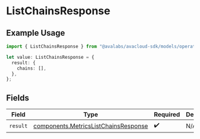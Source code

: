 # ListChainsResponse

## Example Usage

```typescript
import { ListChainsResponse } from "@avalabs/avacloud-sdk/models/operations";

let value: ListChainsResponse = {
  result: {
    chains: [],
  },
};
```

## Fields

| Field                                                                                        | Type                                                                                         | Required                                                                                     | Description                                                                                  |
| -------------------------------------------------------------------------------------------- | -------------------------------------------------------------------------------------------- | -------------------------------------------------------------------------------------------- | -------------------------------------------------------------------------------------------- |
| `result`                                                                                     | [components.MetricsListChainsResponse](../../models/components/metricslistchainsresponse.md) | :heavy_check_mark:                                                                           | N/A                                                                                          |